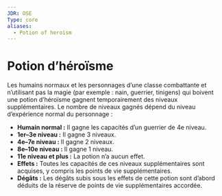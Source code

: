 ```yaml
---
JDR: OSE
Type: core
aliases:
  - Potion of heroism
---
```

# Potion d’héroïsme

Les humains normaux et les personnages d’une classe combattante et n’utilisant pas la magie (par exemple : nain, guerrier, tinigens) qui boivent une potion d’héroïsme gagnent temporairement des niveaux supplémentaires. Le nombre de niveaux gagnés dépend du niveau d’expérience normal du personnage :

- **Humain normal :** Il gagne les capacités d’un guerrier de 4e niveau.
- **1er–3e niveau :** Il gagne 3 niveaux.
- **4e–7e niveau :** Il gagne 2 niveaux.
- **8e–10e niveau :** Il gagne 1 niveau.
- **11e niveau et plus :** La potion n’a aucun effet.
- **Effets :** Toutes les capacités de ces niveaux supplémentaires sont acquises, y compris les points de vie supplémentaires.
- **Dégâts :** Les dégâts subis sous les effets de cette potion sont d’abord déduits de la réserve de points de vie supplémentaires accordée.